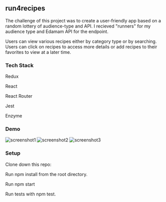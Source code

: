 
## run4recipes

The challenge of this project was to create a user-friendly app based on a random lottery of audience-type and API. I recieved "runners" for my audience type and Edamam API for the endpoint.

Users can view various recipes either by category type or by searching. Users can click on recipes to access more details or add recipes to their favorites to view at a later time.

### Tech Stack
Redux

React

React Router

Jest

Enzyme

### Demo
![screenshot1](https://user-images.githubusercontent.com/39889553/50809701-b1f3a180-12c2-11e9-94e3-638622b01497.png)
![screenshot2](https://user-images.githubusercontent.com/39889553/50809703-b3bd6500-12c2-11e9-9ec8-5e0a1226a7f4.png)
![screenshot3](https://user-images.githubusercontent.com/39889553/50809706-b4ee9200-12c2-11e9-9313-c79eef9dcbec.png)

### Setup

Clone down this repo:

Run npm install from the root directory.

Run npm start

Run tests with npm test.
